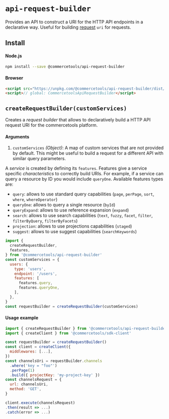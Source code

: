 # `api-request-builder`
Provides an API to construct a URI for the HTTP API endpoints in a declarative way. Useful for building [request](/sdk/Glossary.md#clientrequest) `uri` for requests.

## Install

#### Node.js
```bash
npm install --save @commercetools/api-request-builder
```

#### Browser
```html
<script src="https://unpkg.com/@commercetools/api-request-builder/dist/commercetools-api-request-builder.min.js"></script>
<script>// global: CommercetoolsApiRequestBuilder</script>
```

## `createRequestBuilder(customServices)`

Creates a *request builder* that allows to declaratively build a HTTP API request URI for the commercetools platform.

#### Arguments

1. `customServices` *(Object)*: A map of custom services that are not provided by default. This might be useful to build a request for a different API with similar query parameters.

A _service_ is created by defining its `features`. Features give a service specific _characteristics_ to correctly build URIs. For example, if a service can query a resource by ID you would include `queryOne`. Available features types are:

- `query`: allows to use standard query capabilities (`page`, `perPage`, `sort`, `where`, `whereOperator`)
- `queryOne`: allows to query a single resource (`byId`)
- `queryExpand`: allows to use reference expansion (`expand`)
- `search`: allows to use search capabilities (`text`, `fuzzy`, `facet`, `filter`, `filterByQuery`, `filterByFacets`)
- `projection`: allows to use projections capabilities (`staged`)
- `suggest`: allows to use suggest capabilities (`searchKeywords`)

```js
import {
  createRequestBuilder,
  features,
} from '@commercetools/api-request-builder'
const customServices = {
  users: {
    type: 'users',
    endpoint: '/users',
    features: [
      features.query,
      features.queryOne,
    ],
  },
}
const requestBuilder = createRequestBuilder(customServices)
```

#### Usage example

```js
import { createRequestBuilder } from '@commercetools/api-request-builder'
import { createClient } from '@commercetools/sdk-client'

const requestBuilder = createRequestBuilder()
const client = createClient({
  middlewares: [...],
})
const channelsUri = requestBuilder.channels
  .where('key = "foo"')
  .perPage(1)
  .build({ projectKey: 'my-project-key' })
const channelsRequest = {
  url: channelsUri,
  method: 'GET',
}

client.execute(channelsRequest)
.then(result => ...)
.catch(error => ...)
```
